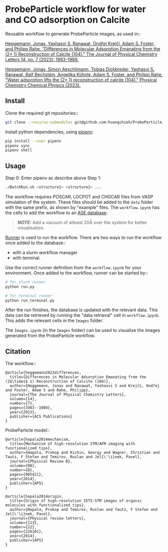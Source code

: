 ProbeParticle workflow for water and CO adsorption on Calcite
=============================================================

Reusable workflow to generate ProbeParticle images, as used in::

[Heggemann, Jonas, Yashasvi S. Ranawat, Ondřej Krejčí, Adam S. Foster, and Philipp Rahe. "Differences in Molecular Adsorption Emanating from the (2× 1) Reconstruction of Calcite (104)." The Journal of Physical Chemistry Letters 14, no. 7 (2023): 1983-1989.](https://pubs.acs.org/doi/full/10.1021/acs.jpclett.2c03243)

[Heggemann, Jonas, Simon Aeschlimann, Tobias Dickbreder, Yashasvi S. Ranawat, Ralf Bechstein, Angelika Kühnle, Adam S. Foster, and Philipp Rahe. "Water adsorption lifts the (2× 1) reconstruction of calcite (104)." Physical Chemistry Chemical Physics (2023).](https://pubs.rsc.org/en/content/articlehtml/2023/cp/d3cp01408h)

Install
-------

Clone the required git repositories::

```bash
git clone --recurse-submodules git@github.com:huangchieh/ProbeParticle_workflow.git
```

Install python dependencies, using [pipenv](https://pipenv.pypa.io/en/latest/):

```bash
pip install --user pipenv
pipenv sync
pipenv shell

```


Usage
-----
Step 0: Enter pipenv as describe above
Step 1: 

```bash
./BatchRun.sh <structure1> <structure2> ...
```

The workflow requires POSCAR, LOCPOT and CHGCAR files from VASP simulation of the system. These files should be added to the `data` folder with the same prefix, as shown by "example" files.
The `workflow.ipynb` has the cells to add the workflow to an [ASE database](https://wiki.fysik.dtu.dk/ase/ase/db/db.html). 

> **_NOTE:_**  Add a vacuum of atleast 20Å over the system for better visualisation.

[Runner](https://runner.readthedocs.io) is used to run the workflow.
There are two ways to run the workflow once added to the database::
 * with a slurm workflow manager
 * with terminal.

Use the correct runner definition from the `workflow.ipynb` for your environment. Once added to the workflow, runner can be started by::

```bash
# for slurm runner
python run.py

# for terminal runner
python run_terminal.py
```

After the run finishes, the database is updated with the relevant data. This data can be retrieved by running the "data retrieval" cell in `workflow.ipynb`. This adds the relevant cells in the `Images` folder.

The `Images.ipynb` (in the `Images` folder) can be used to visualise the images generated from the ProbeParticle workflow.

Citation
--------

The workflow::

```
@article{heggemann2023differences,
  title={Differences in Molecular Adsorption Emanating from the (2$\times$ 1) Reconstruction of Calcite (104)},
  author={Heggemann, Jonas and Ranawat, Yashasvi S and Krejčí, Ondřej and Foster, Adam S and Rahe, Philipp},
  journal={The Journal of Physical Chemistry Letters},
  volume={14},
  number={7},
  pages={1983--1989},
  year={2023},
  publisher={ACS Publications}
}
```

ProbeParticle model::

```
@article{hapala2014mechanism,
  title={Mechanism of high-resolution STM/AFM imaging with functionalized tips},
  author={Hapala, Prokop and Kichin, Georgy and Wagner, Christian and Tautz, F Stefan and Temirov, Ruslan and Jel{\'\i}nek, Pavel},
  journal={Physical Review B},
  volume={90},
  number={8},
  pages={085421},
  year={2014},
  publisher={APS}
}
```
```
@article{hapala2014origin,
  title={Origin of high-resolution IETS-STM images of organic molecules with functionalized tips},
  author={Hapala, Prokop and Temirov, Ruslan and Tautz, F Stefan and Jel{\'\i}nek, Pavel},
  journal={Physical review letters},
  volume={113},
  number={22},
  pages={226101},
  year={2014},
  publisher={APS}
}
```

